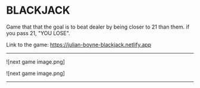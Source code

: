 BLACKJACK
=======================
Game that that the goal is to beat dealer by being closer to 21 than them. if you pass 21, "YOU LOSE".

Link to the game:
https://julian-boyne-blackjack.netlify.app

-----------------------

![next game image.png]



![next game image.png]

-----------------------